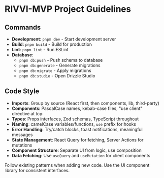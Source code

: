 # RIVVI-MVP Project Guidelines

## Commands
- **Development**: `pnpm dev` - Start development server
- **Build**: `pnpm build` - Build for production
- **Lint**: `pnpm lint` - Run ESLint
- **Database**: 
  - `pnpm db:push` - Push schema to database
  - `pnpm db:generate` - Generate migrations
  - `pnpm db:migrate` - Apply migrations
  - `pnpm db:studio` - Open Drizzle Studio

## Code Style
- **Imports**: Group by source (React first, then components, lib, third-party)
- **Components**: PascalCase names, kebab-case files, "use client" directive at top
- **Types**: Props interfaces, Zod schemas, TypeScript throughout
- **Naming**: camelCase variables/functions, `use` prefix for hooks
- **Error Handling**: Try/catch blocks, toast notifications, meaningful messages
- **State Management**: React Query for fetching, Server Actions for mutations
- **Component Structure**: Separate UI from logic, use composition
- **Data Fetching**: Use `useQuery` and `useMutation` for client components

Follow existing patterns when adding new code. Use the UI component library for consistent interfaces.